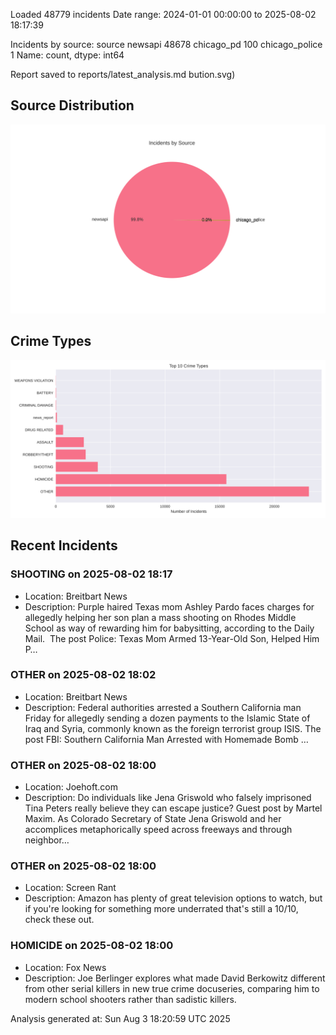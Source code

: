 
Loaded 48779 incidents
Date range: 2024-01-01 00:00:00 to 2025-08-02 18:17:39

Incidents by source:
source
newsapi           48678
chicago_pd          100
chicago_police        1
Name: count, dtype: int64

Report saved to reports/latest_analysis.md
bution.svg)

## Source Distribution
![Source Distribution](images/source_distribution.svg)

## Crime Types
![Crime Types](images/crime_types.svg)

## Recent Incidents

### SHOOTING on 2025-08-02 18:17
- Location: Breitbart News
- Description: Purple haired Texas mom Ashley Pardo faces charges for allegedly helping her son plan a mass shooting on Rhodes Middle School as way of rewarding him for babysitting, according to the Daily Mail. 
The post Police: Texas Mom Armed 13-Year-Old Son, Helped Him P…


### OTHER on 2025-08-02 18:02
- Location: Breitbart News
- Description: Federal authorities arrested a Southern California man Friday for allegedly sending a dozen payments to the Islamic State of Iraq and Syria, commonly known as the foreign terrorist group ISIS.
The post FBI: Southern California Man Arrested with Homemade Bomb …


### OTHER on 2025-08-02 18:00
- Location: Joehoft.com
- Description: Do individuals like Jena Griswold who falsely imprisoned Tina Peters really believe they can escape justice? Guest post by Martel Maxim. As Colorado Secretary of State Jena Griswold and her accomplices metaphorically speed across freeways and through neighbor…


### OTHER on 2025-08-02 18:00
- Location: Screen Rant
- Description: Amazon has plenty of great television options to watch, but if you're looking for something more underrated that's still a 10/10, check these out.


### HOMICIDE on 2025-08-02 18:00
- Location: Fox News
- Description: Joe Berlinger explores what made David Berkowitz different from other serial killers in new true crime docuseries, comparing him to modern school shooters rather than sadistic killers.

Analysis generated at: Sun Aug  3 18:20:59 UTC 2025
